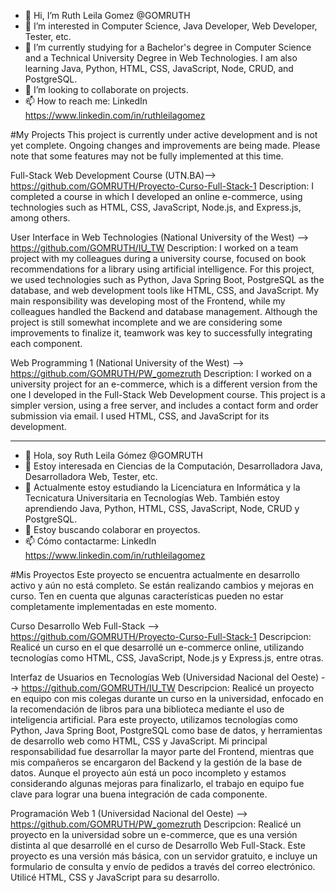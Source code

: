 - 👋 Hi, I’m Ruth Leila Gomez @GOMRUTH
- 👀 I’m interested in Computer Science, Java Developer, Web Developer, Tester, etc.
- 🌱 I’m currently studying for a Bachelor's degree in Computer Science and a Technical University Degree in Web Technologies. I am also learning Java, Python, HTML, CSS, JavaScript, Node, CRUD, and PostgreSQL.
- 💞️ I’m looking to collaborate on projects.
- 📫 How to reach me: LinkedIn https://www.linkedin.com/in/ruthleilagomez

#My Projects
This project is currently under active development and is not yet complete. Ongoing changes and improvements are being made. Please note that some features may not be fully implemented at this time.

Full-Stack Web Development Course (UTN.BA)--> <https://github.com/GOMRUTH/Proyecto-Curso-Full-Stack-1>
Description: I completed a course in which I developed an online e-commerce, using technologies such as HTML, CSS, JavaScript, Node.js, and Express.js, among others.

User Interface in Web Technologies (National University of the West) --> <https://github.com/GOMRUTH/IU_TW>
Description: I worked on a team project with my colleagues during a university course, focused on book recommendations for a library using artificial intelligence. For this project, we used technologies such as Python, Java Spring Boot, PostgreSQL as the database, and web development tools like HTML, CSS, and JavaScript.
My main responsibility was developing most of the Frontend, while my colleagues handled the Backend and database management. Although the project is still somewhat incomplete and we are considering some improvements to finalize it, teamwork was key to successfully integrating each component.

Web Programming 1 (National University of the West) --> <https://github.com/GOMRUTH/PW_gomezruth>
Description: I worked on a university project for an e-commerce, which is a different version from the one I developed in the Full-Stack Web Development course. This project is a simpler version, using a free server, and includes a contact form and order submission via email. I used HTML, CSS, and JavaScript for its development.

-----------------------------------------------------------------------------------------------------------------------------------------------------------------------------
- 👋 Hola, soy Ruth Leila Gómez @GOMRUTH
- 👀 Estoy interesada en Ciencias de la Computación, Desarrolladora Java, Desarrolladora Web, Tester, etc.
- 🌱 Actualmente estoy estudiando la Licenciatura en Informática y la Tecnicatura Universitaria en Tecnologías Web. También estoy aprendiendo Java, Python, HTML, CSS, JavaScript, Node, CRUD y PostgreSQL.
- 💞️ Estoy buscando colaborar en proyectos.
- 📫 Cómo contactarme: LinkedIn <https://www.linkedin.com/in/ruthleilagomez>

#Mis Proyectos
Este proyecto se encuentra actualmente en desarrollo activo y aún no está completo. Se están realizando cambios y mejoras en curso. Ten en cuenta que algunas características pueden no estar completamente implementadas en este momento.

Curso Desarrollo Web Full-Stack --> <https://github.com/GOMRUTH/Proyecto-Curso-Full-Stack-1>
Descripcion: Realicé un curso en el que desarrollé un e-commerce online, utilizando tecnologías como HTML, CSS, JavaScript, Node.js y Express.js, entre otras.

Interfaz de Usuarios en Tecnologías Web (Universidad Nacional del Oeste) --> <https://github.com/GOMRUTH/IU_TW>
Descripcion: Realicé un proyecto en equipo con mis colegas durante un curso en la universidad, enfocado en la recomendación de libros para una biblioteca mediante el uso de inteligencia artificial. Para este proyecto, utilizamos tecnologías como Python, Java Spring Boot, PostgreSQL como base de datos, y herramientas de desarrollo web como HTML, CSS y JavaScript.
Mi principal responsabilidad fue desarrollar la mayor parte del Frontend, mientras que mis compañeros se encargaron del Backend y la gestión de la base de datos. Aunque el proyecto aún está un poco incompleto y estamos considerando algunas mejoras para finalizarlo, el trabajo en equipo fue clave para lograr una buena integración de cada componente.

Programación Web 1 (Universidad Nacional del Oeste) --> <https://github.com/GOMRUTH/PW_gomezruth>
Descripcion: Realicé un proyecto en la universidad sobre un e-commerce, que es una versión distinta al que desarrollé en el curso de Desarrollo Web Full-Stack. Este proyecto es una versión más básica, con un servidor gratuito, e incluye un formulario de consulta y envío de pedidos a través del correo electrónico. Utilicé HTML, CSS y JavaScript para su desarrollo.

<!---
GOMRUTH/GOMRUTH is a ✨ special ✨ repository because its `README.md` (this file) appears on your GitHub profile.
You can click the Preview link to take a look at your changes.
--->
